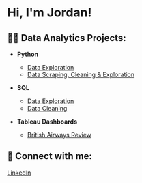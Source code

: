 <h1>Hi, I'm Jordan!</h1>

<h2>👨‍💻 Data Analytics Projects:</h2>

- <b>Python</b>
  - [Data Exploration](https://github.com/jordanrobertson11/python-data-exploration)
  - [Data Scraping, Cleaning & Exploration](https://github.com/jordanrobertson11/FRED-analysis-python)

- <b>SQL</b>
  - [Data Exploration](https://github.com/jordanrobertson11/SQLDataExploration)
  - [Data Cleaning](https://github.com/jordanrobertson11/SQLDataCleaning)

- <b>Tableau Dashboards</b>
  - [British Airways Review](https://github.com/jordanrobertson11/BritishAirwaysReviewDashboard)

<h2> 🤳 Connect with me:</h2>

[LinkedIn](https://www.linkedin.com/in/jordan-robertson-312190245/)
